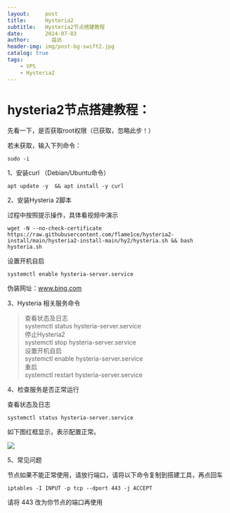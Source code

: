 ```yaml
---
layout:     post
title:      Hysteria2
subtitle:   Hysteria2节点搭建教程
date:       2024-07-03
author:       益达
header-img: img/post-bg-swift2.jpg
catalog: true
tags:
    - VPS
    - Hysteria2
---
```


# hysteria2节点搭建教程：

先看一下，是否获取root权限（已获取，忽略此步！）

若未获取，输入下列命令：

```
sudo -i
```

1、安装curl （Debian/Ubuntu命令）
```
apt update -y  && apt install -y curl 
```
2、安装Hysteria 2脚本

过程中按照提示操作，具体看视频中演示
```
wget -N --no-check-certificate https://raw.githubusercontent.com/flame1ce/hysteria2-install/main/hysteria2-install-main/hy2/hysteria.sh && bash hysteria.sh
``` 

设置开机自启
```
systemctl enable hysteria-server.service  
```

伪装网址：www.bing.com

3、Hysteria 相关服务命令
>查看状态及日志  
systemctl status hysteria-server.service   
>停止Hysteria2  
systemctl stop hysteria-server.service  
>设置开机自启  
systemctl enable hysteria-server.service  
>重启  
systemctl restart hysteria-server.service

4、检查服务是否正常运行

查看状态及日志
```
systemctl status hysteria-server.service
```

如下图红框显示，表示配置正常。

[![](https://blogger.googleusercontent.com/img/a/AVvXsEiodGgiw8MDFVGK02rIHBy4c3nxA2RsFRYCaLHIggD1yULZuBC8X9eOfgyI3QmxnjhFcyu19FCv7GE13LjqlZE6OAejbR52HKjs82xB_crSZmGrthR55i5OgEkho1FZM6_JbDkDzd5S-p4PgzF_vYyXhzj-iUOVYATAtc4OTryGF8UJVk51ft5m3CCzHS8H=w640-h203)](https://blogger.googleusercontent.com/img/a/AVvXsEiodGgiw8MDFVGK02rIHBy4c3nxA2RsFRYCaLHIggD1yULZuBC8X9eOfgyI3QmxnjhFcyu19FCv7GE13LjqlZE6OAejbR52HKjs82xB_crSZmGrthR55i5OgEkho1FZM6_JbDkDzd5S-p4PgzF_vYyXhzj-iUOVYATAtc4OTryGF8UJVk51ft5m3CCzHS8H)

5、常见问题

节点如果不能正常使用，请放行端口，请将以下命令复制到搭建工具，再点回车
```
iptables -I INPUT -p tcp --dport 443 -j ACCEPT
``` 
请将 443 改为你节点的端口再使用
